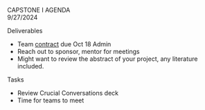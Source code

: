 CAPSTONE I AGENDA  
9/27/2024

Deliverables
- Team [contract](https://github.com/UVADS/ds6011/blob/main/capstone_team_contract.docx) due Oct 18 
Admin
- Reach out to sponsor, mentor for meetings
- Might want to review the abstract of your project, any literature included.

Tasks
- Review Crucial Conversations deck
- Time for teams to meet
